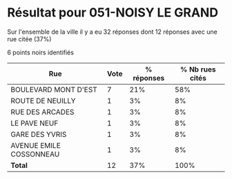 # Résultat pour 051-NOISY LE GRAND

Sur l'ensemble de la ville il y a eu 32 réponses dont 12 réponses avec une rue citée (37%)

6 points noirs identifiés

| Rue | Vote | % réponses | % Nb rues cités|
|-----|------|------------|----------------|
| BOULEVARD MONT D'EST | 7 | 21% | 58%|
| ROUTE DE NEUILLY | 1 | 3% | 8%|
| RUE DES ARCADES | 1 | 3% | 8%|
| LE PAVE NEUF | 1 | 3% | 8%|
| GARE DES YVRIS | 1 | 3% | 8%|
| AVENUE EMILE COSSONNEAU | 1 | 3% | 8%|
| **Total** | 12 | 37% | 100%|
